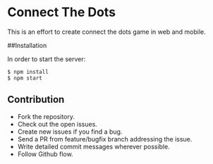 Connect The Dots
===============

This is an effort to create connect the dots game in web and mobile.

##Installation

In order to start the server:
```
$ npm install
$ npm start
```

## Contribution
- Fork the repository.
- Check out the open issues.
- Create new issues if you find a bug.
- Send a PR from feature/bugfix branch addressing the issue.
- Write detailed commit messages wherever possible.
- Follow Github flow.




